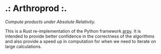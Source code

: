 .: Arthroprod :.
================
_Compute products under Absolute Relativity._

This is a Rust re-implementation of the Python framework [arpy](https://github.com/sminez/arpy).
It is intended to provide better confidence in the correctness of the algorithms
and also provide a speed up in computation for when we need to iterate on large
calculations.
